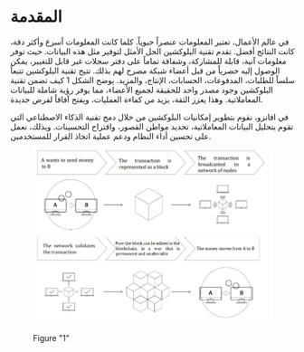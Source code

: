 # المقدمة

في عالم الأعمال، تعتبر المعلومات عنصراً حيوياً. كلما كانت المعلومات أسرع وأكثر دقة، كانت النتائج أفضل. تقدم تقنية البلوكشين الحل الأمثل لتوفير مثل هذه البيانات. حيث توفر معلومات آنية، قابلة للمشاركة، وشفافة تماماً على دفتر سجلات غير قابل للتغيير، يمكن الوصول إليه حصرياً من قبل أعضاء شبكة مصرح لهم بذلك. تتيح تقنية البلوكشين تتبعاً سلساً للطلبات، المدفوعات، الحسابات، الإنتاج، والمزيد. يوضح الشكل 1 كيف تضمن تقنية البلوكشين وجود مصدر واحد للحقيقة لجميع الأعضاء، مما يوفر رؤية شاملة للبيانات المعاملاتية. وهذا يعزز الثقة، يزيد من كفاءة العمليات، ويفتح آفاقاً لفرص جديدة.

في افانزو، نقوم بتطوير إمكانيات البلوكشين من خلال دمج تقنية الذكاء الاصطناعي التي تقوم بتحليل البيانات المعاملاتية، تحديد مواطن القصور، واقتراح التحسينات. وبذلك، نعمل على تحسين أداء النظام ودعم عملية اتخاذ القرار للمستخدمين.

<figure><img src="../.gitbook/assets/image (1) (1).png" alt=""><figcaption><p>Figure "1"</p></figcaption></figure>
